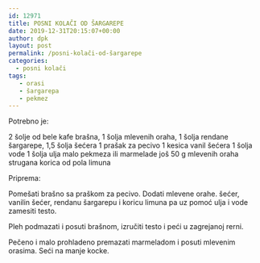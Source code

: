 ```yaml
---
id: 12971
title: POSNI KOLAČI OD ŠARGAREPE
date: 2019-12-31T20:15:07+00:00
author: dpk
layout: post
permalink: /posni-kolači-od-šargarepe
categories:
  - posni kolači
tags:
   - orasi
   - šargarepa
   - pekmez
---
```



Potrebno je: 

2 šolje od bele kafe brašna,
1 šolja mlevenih oraha,
1 šolja rendane šargarepe,
1,5 šolja šećera
1 prašak za pecivo
1 kesica vanil šećera
1 šolja vode
1 šolja ulja 
malo pekmeza ili marmelade
još 50 g mlevenih oraha
strugana korica od pola limuna

Priprema: 

Pomešati brašno sa praškom za pecivo. Dodati mlevene orahe. šećer, vanilin šećer, rendanu šargarepu i koricu
limuna pa uz pomoć ulja i vode zamesiti testo. 

Pleh podmazati i posuti brašnom, izručiti testo i peći u zagrejanoj rerni.

Pečeno i malo prohladeno premazati marmeladom i posuti mlevenim orasima. Seći na manje kocke.


